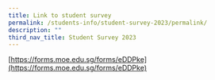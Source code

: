 ```yaml
---
title: Link to student survey
permalink: /students-info/student-survey-2023/permalink/
description: ""
third_nav_title: Student Survey 2023
---
```

[https://forms.moe.edu.sg/forms/eDDPke](https://forms.moe.edu.sg/forms/eDDPke)